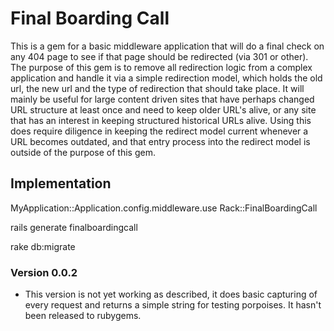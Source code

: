Final Boarding Call
====================

This is a gem for a basic middleware application that will do a final check on any 404 page to see if that page should be redirected (via 301 or other).  The purpose of this gem is to remove all redirection logic from a complex application and handle it via a simple redirection model, which holds the old url, the new url and the type of redirection that should take place.  It will mainly be useful for large content driven sites that have perhaps changed URL structure at least once and need to keep older URL's alive, or any site that has an interest in keeping structured historical URLs alive.  Using this does require diligence in keeping the redirect model current whenever a URL becomes outdated, and that entry process into the redirect model is outside of the purpose of this gem.  

Implementation
---------------------

MyApplication::Application.config.middleware.use Rack::FinalBoardingCall

rails generate finalboardingcall

rake db:migrate

### Version 0.0.2

* This version is not yet working as described, it does basic capturing of every request and returns a simple string for testing porpoises.  It hasn't been released to rubygems.


